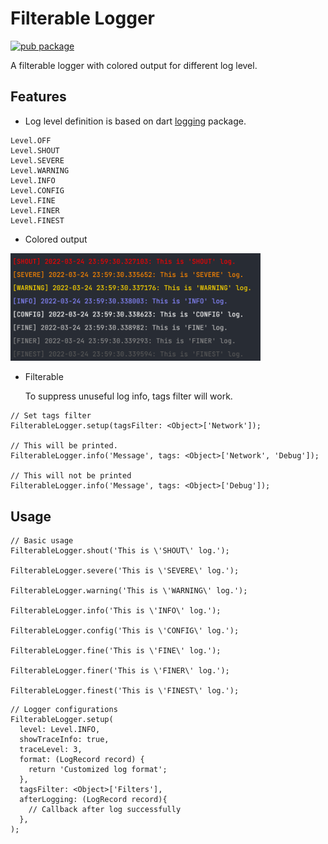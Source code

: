 # Filterable Logger

[![pub package](https://img.shields.io/badge/filterable__logger-v0.0.4-green)](https://pub.dev/packages/filterable_logger)

A filterable logger with colored output for different log level.

## Features

- Log level definition is based on dart [logging](https://pub.dev/packages/logging) package.

```lang=dart
Level.OFF
Level.SHOUT
Level.SEVERE
Level.WARNING
Level.INFO
Level.CONFIG
Level.FINE
Level.FINER
Level.FINEST
```

- Colored output

<img src="https://github.com/dddrop/filterable_logger/blob/main/resources/color_output.png" width="400"  alt="Colored output"/>

- Filterable
    
    To suppress unuseful log info, tags filter will work.

```lang=dart
// Set tags filter
FilterableLogger.setup(tagsFilter: <Object>['Network']);

// This will be printed.
FilterableLogger.info('Message', tags: <Object>['Network', 'Debug']);

// This will not be printed
FilterableLogger.info('Message', tags: <Object>['Debug']);
```

## Usage

```lang=dart
// Basic usage
FilterableLogger.shout('This is \'SHOUT\' log.');

FilterableLogger.severe('This is \'SEVERE\' log.');

FilterableLogger.warning('This is \'WARNING\' log.');

FilterableLogger.info('This is \'INFO\' log.');

FilterableLogger.config('This is \'CONFIG\' log.');

FilterableLogger.fine('This is \'FINE\' log.');

FilterableLogger.finer('This is \'FINER\' log.');

FilterableLogger.finest('This is \'FINEST\' log.');
```

```lang=dart
// Logger configurations
FilterableLogger.setup(
  level: Level.INFO,
  showTraceInfo: true,
  traceLevel: 3,
  format: (LogRecord record) {
    return 'Customized log format';
  },
  tagsFilter: <Object>['Filters'],
  afterLogging: (LogRecord record){
    // Callback after log successfully
  },
);
```

